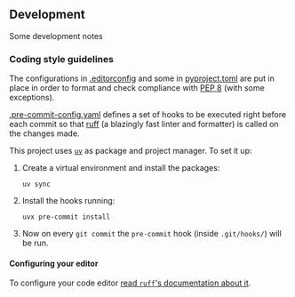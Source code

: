 ## Development

Some development notes

### Coding style guidelines

The configurations in [.editorconfig](./.editorconfig) and some in [pyproject.toml](./pyptoject.toml) are put in place in order to format and check compliance with [PEP 8](https://pep8.org) (with some exceptions).

[.pre-commit-config.yaml](./.pre-commit-config.yaml) defines a set of hooks to be executed right before each commit so that [ruff](https://docs.astral.sh/ruff/) (a blazingly fast linter and formatter) is called on the changes made.

This project uses [`uv`](https://docs.astral.sh/uv/) as package and project manager. To set it up:

1. Create a virtual environment and install the packages:
    ```shell
    uv sync
    ```
2. Install the hooks running:
    ```shell
    uvx pre-commit install
    ```
3. Now on every `git commit` the `pre-commit` hook (inside `.git/hooks/`) will be run.

#### Configuring your editor

To configure your code editor [read `ruff`'s documentation about it](https://docs.astral.sh/ruff/editors/).
